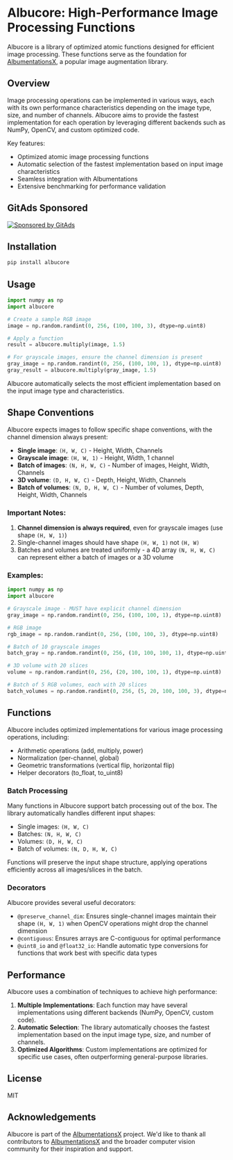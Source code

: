 # Albucore: High-Performance Image Processing Functions

Albucore is a library of optimized atomic functions designed for efficient image processing. These functions serve as the foundation for [AlbumentationsX](https://github.com/albumentations-team/AlbumentationsX), a popular image augmentation library.

## Overview

Image processing operations can be implemented in various ways, each with its own performance characteristics depending on the image type, size, and number of channels. Albucore aims to provide the fastest implementation for each operation by leveraging different backends such as NumPy, OpenCV, and custom optimized code.

Key features:

- Optimized atomic image processing functions
- Automatic selection of the fastest implementation based on input image characteristics
- Seamless integration with Albumentations
- Extensive benchmarking for performance validation

## GitAds Sponsored
[![Sponsored by GitAds](https://gitads.dev/v1/ad-serve?source=albumentations-team/albucore@github)](https://gitads.dev/v1/ad-track?source=albumentations-team/albucore@github)


## Installation

```bash
pip install albucore
```

## Usage

```python
import numpy as np
import albucore

# Create a sample RGB image
image = np.random.randint(0, 256, (100, 100, 3), dtype=np.uint8)

# Apply a function
result = albucore.multiply(image, 1.5)

# For grayscale images, ensure the channel dimension is present
gray_image = np.random.randint(0, 256, (100, 100, 1), dtype=np.uint8)
gray_result = albucore.multiply(gray_image, 1.5)
```

Albucore automatically selects the most efficient implementation based on the input image type and characteristics.

## Shape Conventions

Albucore expects images to follow specific shape conventions, with the channel dimension always present:

- **Single image**: `(H, W, C)` - Height, Width, Channels
- **Grayscale image**: `(H, W, 1)` - Height, Width, 1 channel
- **Batch of images**: `(N, H, W, C)` - Number of images, Height, Width, Channels
- **3D volume**: `(D, H, W, C)` - Depth, Height, Width, Channels
- **Batch of volumes**: `(N, D, H, W, C)` - Number of volumes, Depth, Height, Width, Channels

### Important Notes:

1. **Channel dimension is always required**, even for grayscale images (use shape `(H, W, 1)`)
2. Single-channel images should have shape `(H, W, 1)` not `(H, W)`
3. Batches and volumes are treated uniformly - a 4D array `(N, H, W, C)` can represent either a batch of images or a 3D volume

### Examples:

```python
import numpy as np
import albucore

# Grayscale image - MUST have explicit channel dimension
gray_image = np.random.randint(0, 256, (100, 100, 1), dtype=np.uint8)

# RGB image
rgb_image = np.random.randint(0, 256, (100, 100, 3), dtype=np.uint8)

# Batch of 10 grayscale images
batch_gray = np.random.randint(0, 256, (10, 100, 100, 1), dtype=np.uint8)

# 3D volume with 20 slices
volume = np.random.randint(0, 256, (20, 100, 100, 1), dtype=np.uint8)

# Batch of 5 RGB volumes, each with 20 slices
batch_volumes = np.random.randint(0, 256, (5, 20, 100, 100, 3), dtype=np.uint8)
```

## Functions

Albucore includes optimized implementations for various image processing operations, including:

- Arithmetic operations (add, multiply, power)
- Normalization (per-channel, global)
- Geometric transformations (vertical flip, horizontal flip)
- Helper decorators (to_float, to_uint8)

### Batch Processing

Many functions in Albucore support batch processing out of the box. The library automatically handles different input shapes:

- Single images: `(H, W, C)`
- Batches: `(N, H, W, C)`
- Volumes: `(D, H, W, C)`
- Batch of volumes: `(N, D, H, W, C)`

Functions will preserve the input shape structure, applying operations efficiently across all images/slices in the batch.

### Decorators

Albucore provides several useful decorators:

- `@preserve_channel_dim`: Ensures single-channel images maintain their shape `(H, W, 1)` when OpenCV operations might drop the channel dimension
- `@contiguous`: Ensures arrays are C-contiguous for optimal performance
- `@uint8_io` and `@float32_io`: Handle automatic type conversions for functions that work best with specific data types

## Performance

Albucore uses a combination of techniques to achieve high performance:

1. **Multiple Implementations**: Each function may have several implementations using different backends (NumPy, OpenCV, custom code).
2. **Automatic Selection**: The library automatically chooses the fastest implementation based on the input image type, size, and number of channels.
3. **Optimized Algorithms**: Custom implementations are optimized for specific use cases, often outperforming general-purpose libraries.

## License

MIT

## Acknowledgements

Albucore is part of the [AlbumentationsX](https://github.com/albumentations-team/AlbumentationsX) project. We'd like to thank all contributors to [AlbumentationsX](https://albumentations.ai/people) and the broader computer vision community for their inspiration and support.

<!-- GitAds-Verify: 1LSAKH1Y2GKIISALRDIFCG2T9YYNR5WD -->
